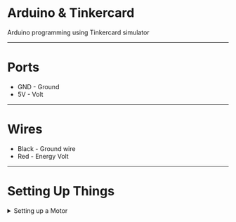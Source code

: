 # Arduino & Tinkercard
Arduino programming using Tinkercard simulator

-----

# Ports
* GND - Ground
* 5V - Volt

-----

# Wires
* Black - Ground wire
* Red - Energy Volt

-----

# Setting Up Things
<details>
<summary>Setting up a Motor</summary>
  
  0 - Conectado o fio preto a porta GND
  
  1 - Conectado o fio vermelho a porta 5V
  
  
</details>

